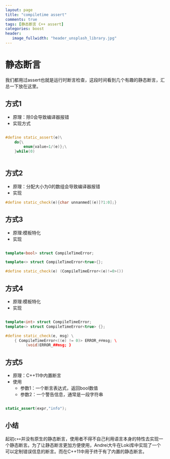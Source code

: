 ```yaml
---
layout: page
title: "compiletime assert"
comments: true
tags: [静态断言 C++ assert]
categories: boost
header:
   image_fullwidth: "header_unsplash_library.jpg"
---
```

# 静态断言
我们都用过assert也就是运行时断言检查，这段时间看到几个有趣的静态断言，汇总一下放在这里。

## 方式1
- 原理：除0会导致编译器报错
- 实现方式

~~~cpp

#define static_assert(e)\
    do{\
        enum{value=1/(e)};\
    }while(0)
	
~~~

## 方式2
- 原理：分配大小为0的数组会导致编译器报错
- 实现

~~~cpp
#define static_check(e){char unnanmed[(e)]?1:0];}

~~~

## 方式3
- 原理:模板特化
- 实现

~~~cpp

template<bool> struct CompileTimeError;

template<> struct CompileTimeError<true>{};

#define static_check(e) (CompileTimeError<(e)!=0>())

~~~

## 方式4 
- 原理:模板特化
- 实现

~~~cpp

template<int> struct CompileTimeError;
template<> struct CompileTimeError<true> {};

#define static_check(e, msg) \
    { CompileTimeError<((e) != 0)> ERROR_##msg; \  
         (void)ERROR_##msg; } 
~~~

## 方式5
- 原理：C++11中内置断言
- 使用
  - 参数1：一个断言表达式，返回bool数值
  - 参数2：一个警告信息，通常是一段字符串

~~~cpp

static_assert(expr,"info");

~~~

## 小结
起初```c++```并没有原生的静态断言，使用者不得不自己利用语言本身的特性去实现一个静态断言。为了让静态断言更加方便使用，Andrei大牛在Loki库中实现了一个可以定制错误信息的断言。而在C++11中用于终于有了内置的静态断言。